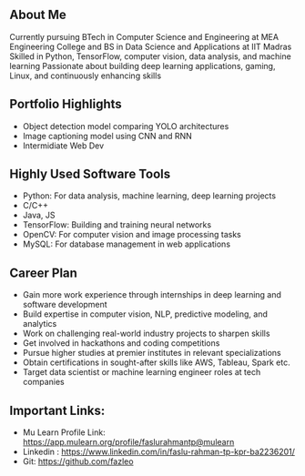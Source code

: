 ## About Me

Currently pursuing BTech in Computer Science and Engineering at MEA Engineering College and BS in Data Science and Applications at IIT Madras
Skilled in Python, TensorFlow, computer vision, data analysis, and machine learning
Passionate about building deep learning applications, gaming, Linux, and continuously enhancing skills

## Portfolio Highlights

- Object detection model comparing YOLO architectures
- Image captioning model using CNN and RNN
- Intermidiate Web Dev
  



## Highly Used Software Tools

- Python: For data analysis, machine learning, deep learning projects
- C/C++
- Java, JS
- TensorFlow: Building and training neural networks
- OpenCV: For computer vision and image processing tasks
- MySQL: For database management in web applications


## Career Plan

- Gain more work experience through internships in deep learning and software development
- Build expertise in computer vision, NLP, predictive modeling, and analytics
- Work on challenging real-world industry projects to sharpen skills
- Get involved in hackathons and coding competitions
- Pursue higher studies at premier institutes in relevant specializations
- Obtain certifications in sought-after skills like AWS, Tableau, Spark etc.
- Target data scientist or machine learning engineer roles at tech companies

## Important Links:
- Mu Learn Profile Link: https://app.mulearn.org/profile/faslurahmantp@mulearn
- Linkedin : https://www.linkedin.com/in/faslu-rahman-tp-kpr-ba2236201/
- Git: https://github.com/fazleo
